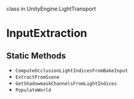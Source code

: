 class in UnityEngine.LightTransport
# InputExtraction

## Static Methods
- `ComputeOcclusionLightIndicesFromBakeInput`
- `ExtractFromScene`
- `GetShadowmaskChannelsFromLightIndices`
- `PopulateWorld`
